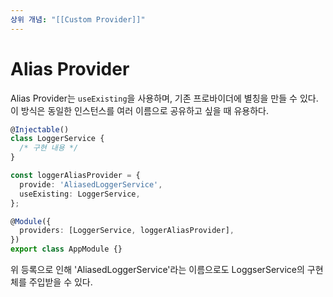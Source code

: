 ```yaml
---
상위 개념: "[[Custom Provider]]"
---
```

# Alias Provider
Alias Provider는 `useExisting`을 사용하며, 기존 프로바이더에 별칭을 만들 수 있다. 이 방식은 동일한 인스턴스를 여러 이름으로 공유하고 싶을 때 유용하다.

```ts
@Injectable()
class LoggerService {
  /* 구현 내용 */
}

const loggerAliasProvider = {
  provide: 'AliasedLoggerService',
  useExisting: LoggerService,
};

@Module({
  providers: [LoggerService, loggerAliasProvider],
})
export class AppModule {}
```

위 등록으로 인해 'AliasedLoggerService'라는 이름으로도 LoggserService의 구현체를 주입받을 수 있다.
